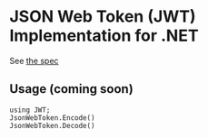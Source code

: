 # JSON Web Token (JWT) Implementation for .NET

See [the spec][0]

## Usage (coming soon)

    using JWT;
    JsonWebToken.Encode()
    JsonWebToken.Decode()


 [0]: http://self-issued.info/docs/draft-jones-json-web-token-01.html